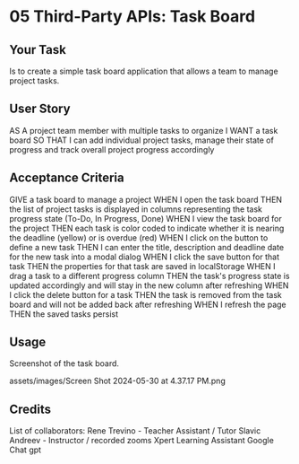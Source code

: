 # 05 Third-Party APIs: Task Board

## Your Task

Is to create a simple task board application that allows a team to manage project tasks.

## User Story

AS A project team member with multiple tasks to organize
I WANT a task board 
SO THAT I can add individual project tasks, manage their state of progress and track overall project progress accordingly

## Acceptance Criteria

GIVE a task board to manage a project
WHEN I open the task board
THEN the list of project tasks is displayed in columns representing the task progress state (To-Do, In Progress, Done)
WHEN I view the task board for the project
THEN each task is color coded to indicate whether it is nearing the deadline (yellow) or is overdue (red)
WHEN I click on the button to define a new task
THEN I can enter the title, description and deadline date for the new task into a modal dialog
WHEN I click the save button for that task
THEN the properties for that task are saved in localStorage
WHEN I drag a task to a different progress column
THEN the task's progress state is updated accordingly and will stay in the new column after refreshing
WHEN I click the delete button for a task
THEN the task is removed from the task board and will not be added back after refreshing
WHEN I refresh the page
THEN the saved tasks persist

## Usage

Screenshot of the task board.

   assets/images/Screen Shot 2024-05-30 at 4.37.17 PM.png
    

## Credits

List of collaborators:
    Rene Trevino - Teacher Assistant / Tutor
    Slavic Andreev - Instructor / recorded zooms
    Xpert Learning Assistant
    Google
    Chat gpt
